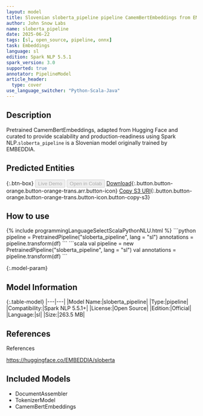 ```yaml
---
layout: model
title: Slovenian sloberta_pipeline pipeline CamemBertEmbeddings from EMBEDDIA
author: John Snow Labs
name: sloberta_pipeline
date: 2025-06-22
tags: [sl, open_source, pipeline, onnx]
task: Embeddings
language: sl
edition: Spark NLP 5.5.1
spark_version: 3.0
supported: true
annotator: PipelineModel
article_header:
  type: cover
use_language_switcher: "Python-Scala-Java"
---
```


## Description

Pretrained CamemBertEmbeddings, adapted from Hugging Face and curated to provide scalability and production-readiness using Spark NLP.`sloberta_pipeline` is a Slovenian model originally trained by EMBEDDIA.

## Predicted Entities



{:.btn-box}
<button class="button button-orange" disabled>Live Demo</button>
<button class="button button-orange" disabled>Open in Colab</button>
[Download](https://s3.amazonaws.com/auxdata.johnsnowlabs.com/public/models/sloberta_pipeline_sl_5.5.1_3.0_1750618448667.zip){:.button.button-orange.button-orange-trans.arr.button-icon}
[Copy S3 URI](s3://auxdata.johnsnowlabs.com/public/models/sloberta_pipeline_sl_5.5.1_3.0_1750618448667.zip){:.button.button-orange.button-orange-trans.button-icon.button-copy-s3}

## How to use



<div class="tabs-box" markdown="1">
{% include programmingLanguageSelectScalaPythonNLU.html %}
```python
pipeline = PretrainedPipeline("sloberta_pipeline", lang = "sl")
annotations =  pipeline.transform(df)
```
```scala
val pipeline = new PretrainedPipeline("sloberta_pipeline", lang = "sl")
val annotations = pipeline.transform(df)
```
</div>

{:.model-param}
## Model Information

{:.table-model}
|---|---|
|Model Name:|sloberta_pipeline|
|Type:|pipeline|
|Compatibility:|Spark NLP 5.5.1+|
|License:|Open Source|
|Edition:|Official|
|Language:|sl|
|Size:|263.5 MB|

## References

References

https://huggingface.co/EMBEDDIA/sloberta

## Included Models

- DocumentAssembler
- TokenizerModel
- CamemBertEmbeddings